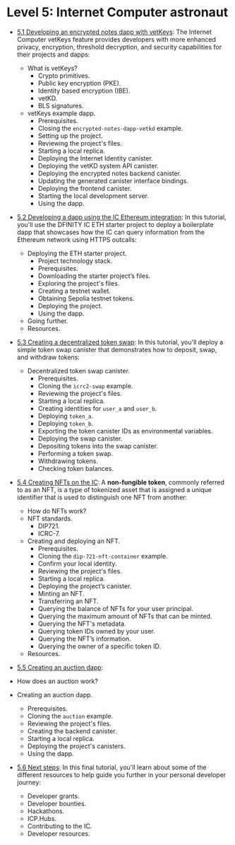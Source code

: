# Level 5: Internet Computer astronaut 

- [5.1 Developing an encrypted notes dapp with vetKeys](5.1-vetKeys-tutorial.md): The Internet Computer vetKeys feature provides developers with more enhanced privacy, encryption, threshold decryption, and security capabilities for their projects and dapps:
    - What is vetKeys?
        - Crypto primitives.
        - Public key encryption (PKE).
        - Identity based encryption (IBE).
        - vetKD.
        - BLS signatures.
    - vetKeys example dapp.
        - Prerequisites.
        - Closing the `encrypted-notes-dapp-vetkd` example.
        - Setting up the project.
        - Reviewing the project's files.
        - Starting a local replica.
        - Deploying the Internet Identity canister.
        - Deploying the vetKD system API canister.
        - Deploying the encrypted notes backend canister.
        - Updating the generated canister interface bindings.
        - Deploying the frontend canister.
        - Starting the local development server.
        - Using the dapp.

- [5.2 Developing a dapp using the IC Ethereum integration](5.2-ICP-ETH-tutorial.md): In this tutorial, you'll use the DFINITY IC ETH starter project to deploy a boilerplate dapp that showcases how the IC can query information from the Ethereum network using HTTPS outcalls:
    - Deploying the ETH starter project.
        - Project technology stack.
        - Prerequisites.
        - Downloading the starter project’s files.
        - Exploring the project's files.
        - Creating a testnet wallet.
        - Obtaining Sepolia testnet tokens.
        - Deploying the project.
        - Using the dapp.
    - Going further.
    - Resources.

- [5.3 Creating a decentralized token swap](5.3-token-swap-tutorial.md): In this tutorial, you'll deploy a simple token swap canister that demonstrates how to deposit, swap, and withdraw tokens:
    - Decentralized token swap canister.
        - Prerequisites.
        - Cloning the `icrc2-swap` example.
        - Reviewing the project's files.
        - Starting a local replica.
        - Creating identities for `user_a` and `user_b`.
        - Deploying `token_a`.
        - Deploying `token_b`.
        - Exporting the token canister IDs as environmental variables.
        - Deploying the swap canister.
        - Depositing tokens into the swap canister.
        - Performing a token swap.
        - Withdrawing tokens.
        - Checking token balances. 


- [5.4 Creating NFTs on the IC](5.4-NFT-tutorial.md): A **non-fungible token**, commonly referred to as an NFT, is a type of tokenized asset that is assigned a unique identifier that is used to distinguish one NFT from another:
    - How do NFTs work?
    - NFT standards.
        - DIP721.
        - ICRC-7.
    - Creating and deploying an NFT.
        - Prerequisites.
        - Cloning the `dip-721-nft-container` example.
        - Confirm your local identity.
        - Reviewing the project's files.
        - Starting a local replica.
        - Deploying the project’s canister.
        - Minting an NFT.
        - Transferring an NFT.
        - Querying the balance of NFTs for your user principal.
        - Querying the maximum amount of NFTs that can be minted.
        - Querying the NFT's metadata.
        - Querying token IDs owned by your user.
        - Querying the NFT’s information.
        - Querying the owner of a specific token ID.
    - Resources.

- [5.5 Creating an auction dapp](5.5-auction-tutorial.md): 
- How does an auction work?
- Creating an auction dapp.
    - Prerequisites.
    - Cloning the `auction` example.
    - Reviewing the project's files.
    - Creating the backend canister.
    - Starting a local replica.
    - Deploying the project's canisters.
    - Using the dapp.

- [5.6 Next steps](5.6-next-steps.md): In this final tutorial, you'll learn about some of the different resources to help guide you further in your personal developer journey:
    - Developer grants.
    - Developer bounties.
    - Hackathons.
    - ICP.Hubs.
    - Contributing to the IC.
    - Developer resources.












